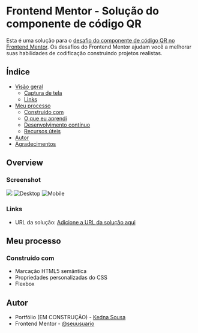 # Frontend Mentor - Solução do componente de código QR

Esta é uma solução para o [desafio do componente de código QR no Frontend Mentor](https://www.frontendmentor.io/challenges/qr-code-component-iux_sIO_H). Os desafios do Frontend Mentor ajudam você a melhorar suas habilidades de codificação construindo projetos realistas.

## Índice

- [Visão geral](#visão-geral)
  - [Captura de tela](#captura-de-tela)
  - [Links](#links)
- [Meu processo](#meu-processo)
  - [Construído com](#construído-com)
  - [O que eu aprendi](#o-que-eu-aprendi)
  - [Desenvolvimento contínuo](#desenvolvimento-contínuo)
  - [Recursos úteis](#recursos-úteis)
- [Autor](#autor)
- [Agradecimentos](#agradecimentos)

## Overview

### Screenshot

![](./screenshot.jpg)
![Desktop](<MacBook Pro-1731335505371.jpeg>) 
![Mobile](<iPhone 12 Pro-1731335510032.jpeg>)

### Links
- URL da solução: [Adicione a URL da solução aqui](https://your-solution-url.com)

## Meu processo

### Construído com

- Marcação HTML5 semântica
- Propriedades personalizadas do CSS
- Flexbox

## Autor

- Portfólio (EM CONSTRUÇÃO) - [Kedna Sousa](https://kednasousa.github.io/)
- Frontend Mentor - [@seuusuario](https://www.frontendmentor.io/profile/kednasousa)
